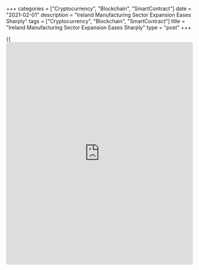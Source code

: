 +++
categories = ["Cryptocurrency", "Blockchain", "SmartContract"]
date = "2021-02-01"
description = "Ireland Manufacturing Sector Expansion Eases Sharply"
tags = ["Cryptocurrency", "Blockchain", "SmartContract"]
title = "Ireland Manufacturing Sector Expansion Eases Sharply"
type = "post"
+++

{{<iframe id="large-banner" src="https://www.bounty.group/#slide=19.0" width="100%" height="600" scrolling="no" style="border: 0px solid rgb(216, 221, 230); border-radius: 3px;">}}

Ireland's manufacturing sector expanded at a markedly softer pace in
January, survey data from IHS Markit showed on Monday.

The seasonally adjusted AIB factory Purchasing Managers' Index, or PMI,
fell to 51.8 in January from 57.2 in December. This was the lowest in
three months.

Any reading above 50.0 indicates expansion in the sector.

Production declined sharply in January due to lower new orders.
Businesses were shutdown as firms reduced output due to the
[coronavirus][1] lockdown.

Suppliers' delivery time lengthened in January and backlogs of work
declined. Inputs purchased declined sharply in January.

The volume of pre-production items rose for the third straight month and
at the fastest rate since April 2019. New orders decreased in January.

Input price increased the most since November 2018 and output price
inflation rose to the highest in twenty-two months.

Firms were more optimistic regarding the 12-month outlook and the
overall confidence was the strongest since May 2019, in the view that
the rollout of covid vaccines will lead to an improvement in economic
conditions.  
  
"This unwound in January, with new post-Brexit UK trade [regulation](https://www.playgroundfx.com/blog/forex-broker-regulation/)s and
disruptions an additional headwind for the sector," Oliver Mangan, AIB
chief economist, said.

Employment rose for the fourth month in a row in January, Mangan said.

For comments and feedback [contact](https://www.playgroundfx.com/contact/): editorial@rtt[news](https://www.letsplayfx.com/blog/forex-news-website/).com

[Economic News][2]

 **What parts of the world are seeing the best (and worst) economic
performances lately? Click[here][3] to check out our [Econ Scorecard][3]
and find out! See up-to-the-moment [ranking](https://www.playgroundfx.com/blog/crypto-exchange-ranking/)s for the best and worst
performers in [GDP][4], [unemployment rate][5], [inflation][6] and much
more.**

   1. www.rtt[news](https://www.letsplayfx.com/blog/forex-news-website/).com/list/coronavirus.aspx
   2. www.rtt[news](https://www.letsplayfx.com/blog/forex-news-website/).com/Content/EconomicNews.aspx
   3. www.rtt[news](https://www.letsplayfx.com/blog/forex-news-website/).com/economic-scorecard/world-rank/PPI/highest-performance.aspx
   4. www.rtt[news](https://www.letsplayfx.com/blog/forex-news-website/).com/economic-scorecard/world-rank/GDP/highest-performance.aspx
   5. www.rtt[news](https://www.letsplayfx.com/blog/forex-news-website/).com/economic-scorecard/world-rank/unemployment-rate/lowest-performance.aspx
   6. www.rtt[news](https://www.letsplayfx.com/blog/forex-news-website/).com/economic-scorecard/world-rank/CPI/highest-performance.aspx